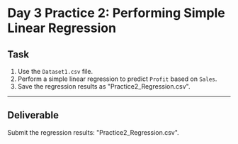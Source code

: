 # Day 3 Practice 2: Performing Simple Linear Regression

## Task
1. Use the `Dataset1.csv` file.
2. Perform a simple linear regression to predict `Profit` based on `Sales`.
3. Save the regression results as "Practice2_Regression.csv".

---

## Deliverable
Submit the regression results: "Practice2_Regression.csv".